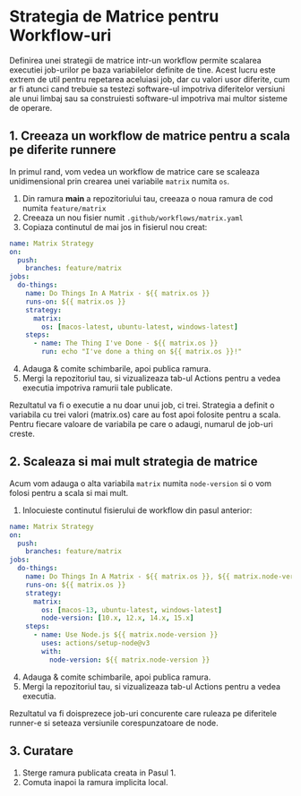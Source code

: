 # Strategia de Matrice pentru Workflow-uri

Definirea unei strategii de matrice intr-un workflow permite scalarea executiei job-urilor pe baza variabilelor definite de tine. Acest lucru este extrem de util pentru repetarea aceluiasi job, dar cu valori usor diferite, cum ar fi atunci cand trebuie sa testezi software-ul impotriva diferitelor versiuni ale unui limbaj sau sa construiesti software-ul impotriva mai multor sisteme de operare.

## 1. Creeaza un workflow de matrice pentru a scala pe diferite runnere

In primul rand, vom vedea un workflow de matrice care se scaleaza unidimensional prin crearea unei variabile `matrix` numita `os`.

1. Din ramura **main** a repozitoriului tau, creeaza o noua ramura de cod numita `feature/matrix`
2. Creeaza un nou fisier numit `.github/workflows/matrix.yaml`
3. Copiaza continutul de mai jos in fisierul nou creat:

```yaml
name: Matrix Strategy
on:
  push:
    branches: feature/matrix
jobs:
  do-things:
    name: Do Things In A Matrix - ${{ matrix.os }}
    runs-on: ${{ matrix.os }}
    strategy:
      matrix:
        os: [macos-latest, ubuntu-latest, windows-latest]
    steps:
      - name: The Thing I've Done - ${{ matrix.os }}
        run: echo "I've done a thing on ${{ matrix.os }}!"
```

4. Adauga & comite schimbarile, apoi publica ramura.
5. Mergi la repozitoriul tau, si vizualizeaza tab-ul Actions pentru a vedea executia impotriva ramurii tale publicate.

Rezultatul va fi o executie a nu doar unui job, ci trei. Strategia a definit o variabila cu trei valori (matrix.os) care au fost apoi folosite pentru a scala. Pentru fiecare valoare de variabila pe care o adaugi, numarul de job-uri creste.

## 2. Scaleaza si mai mult strategia de matrice

Acum vom adauga o alta variabila `matrix` numita `node-version` si o vom folosi pentru a scala si mai mult.

1. Inlocuieste continutul fisierului de workflow din pasul anterior:

```yaml
name: Matrix Strategy
on:
  push:
    branches: feature/matrix
jobs:
  do-things:
    name: Do Things In A Matrix - ${{ matrix.os }}, ${{ matrix.node-version }}
    runs-on: ${{ matrix.os }}
    strategy:
      matrix:
        os: [macos-13, ubuntu-latest, windows-latest]
        node-version: [10.x, 12.x, 14.x, 15.x]
    steps:
      - name: Use Node.js ${{ matrix.node-version }}
        uses: actions/setup-node@v3
        with:
          node-version: ${{ matrix.node-version }}
```

4. Adauga & comite schimbarile, apoi publica ramura.
5. Mergi la repozitoriul tau, si vizualizeaza tab-ul Actions pentru a vedea executia.

Rezultatul va fi doisprezece job-uri concurente care ruleaza pe diferitele runner-e si seteaza versiunile corespunzatoare de node.

## 3. Curatare
1. Sterge ramura publicata creata in Pasul 1.
2. Comuta inapoi la ramura implicita local.